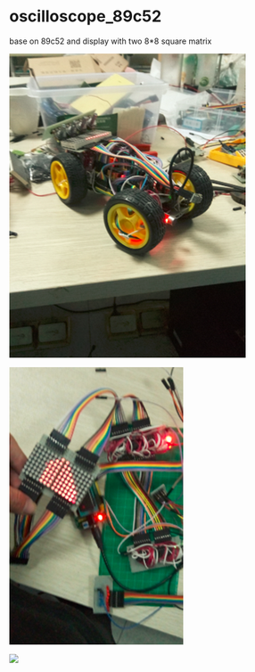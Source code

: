 # oscilloscope_89c52
base on 89c52 and display with two 8*8 square matrix

![](https://github.com/xdr940/oscilloscope_89c52/raw/master/pics/overview.png)

![](https://github.com/xdr940/oscilloscope_89c52/raw/master/pics/display.png)


![](https://github.com/xdr940/oscilloscope_89c52/raw/master/pics/circuit.png)
